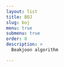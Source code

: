 ```yaml
---
layout: list
title: BOJ
slug: boj
menu: true
submenu: true
order: 8
description: >
  Beakjoon algorithm

---
```

